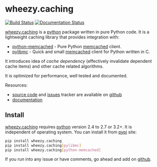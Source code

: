 # wheezy.caching

[![Build Status](https://travis-ci.org/akornatskyy/wheezy.caching.svg?branch=master)](https://travis-ci.org/akornatskyy/wheezy.caching)
[![Documentation Status](https://readthedocs.org/projects/wheezycaching/badge/?version=latest)](https://wheezycaching.readthedocs.io/en/latest/?badge=latest)

[wheezy.caching](https://pypi.org/project/wheezy.caching/) is a
[python](http://www.python.org) package written in pure Python code. It
is a lightweight caching library that provides integration with:

- [python-memcached](https://pypi.org/project/python-memcached/) -
  Pure Python [memcached](http://memcached.org) client.
- [pylibmc](https://pypi.org/project/pylibmc/) - Quick and small
  [memcached](http://memcached.org) client for Python written in C.

It introduces idea of *cache dependency* (effectively invalidate
dependent cache items) and other cache related algorithms.

It is optimized for performance, well tested and documented.

Resources:

- [source code](https://github.com/akornatskyy/wheezy.caching)
  and [issues](https://github.com/akornatskyy/wheezy.caching/issues)
  tracker are available on
  [github](https://github.com/akornatskyy/wheezy.caching)
- [documentation](http://readthedocs.org/builds/wheezycaching)

## Install

[wheezy.caching](https://pypi.org/project/wheezy.caching/) requires
[python](http://www.python.org) version 2.4 to 2.7 or 3.2+. It is
independent of operating system. You can install it from
[pypi](https://pypi.org/project/wheezy.caching/) site:

```sh
pip install wheezy.caching
pip install wheezy.caching[pylibmc]
pip install wheezy.caching[python-memcached]
```

If you run into any issue or have comments, go ahead and add on
[github](https://github.com/akornatskyy/wheezy.caching).

